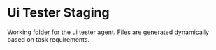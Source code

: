 # Ui Tester Staging

Working folder for the ui tester agent.
Files are generated dynamically based on task requirements.
